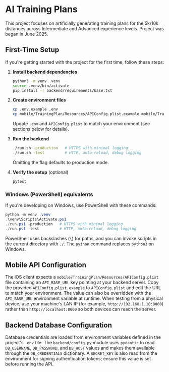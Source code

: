 # AI Training Plans
This project focuses on artificially generating training plans for the 5k/10k distances across Intermediate and Advanced experience levels. Project was began in June 2025.

## First-Time Setup

If you're getting started with the project for the first time, follow these steps:

1. **Install backend dependencies**

   ```bash
   python3 -m venv .venv
   source .venv/bin/activate
   pip install -r backend/requirements/base.txt
   ```

2. **Create environment files**

   ```bash
   cp .env.example .env
   cp mobile/TrainingPlan/Resources/APIConfig.plist.example mobile/TrainingPlan/Resources/APIConfig.plist
   ```

   Update `.env` and `APIConfig.plist` to match your environment (see sections below for details).

3. **Run the backend**

   ```bash
   ./run.sh -production   # HTTPS with minimal logging
   ./run.sh -test         # HTTP, auto-reload, debug logging
   ```

   Omitting the flag defaults to production mode.

4. **Verify the setup** (optional)

   ```bash
   pytest
   ```

### Windows (PowerShell) equivalents

If you're developing on Windows, use PowerShell with these commands:

```powershell
python -m venv .venv
.\venv\Scripts\Activate.ps1
./run.ps1 -production   # HTTPS with minimal logging
./run.ps1 -test         # HTTP, auto-reload, debug logging
```

PowerShell uses backslashes (`\`) for paths, and you can invoke scripts in the current directory with `./`. The `python` command replaces `python3` on Windows.

## Mobile API Configuration

The iOS client expects a `mobile/TrainingPlan/Resources/APIConfig.plist` file
containing an `API_BASE_URL` key pointing at your backend server. Copy the
provided `APIConfig.plist.example` to `APIConfig.plist` and edit the URL to
match your environment. The value can also be overridden with the
`API_BASE_URL` environment variable at runtime. When testing from a physical
device, use your machine's LAN IP (for example,
`http://192.168.1.10:8000`) rather than `http://localhost:8000` so both devices
can reach the server.

## Backend Database Configuration

Database credentials are loaded from environment variables defined in the
project's `.env` file. The `backend/config.py` module uses `pydantic` to read
`DB_USERNAME`, `DB_PASSWORD`, and `DB_HOST` values and makes them available
through the `DB_CREDENTIALS` dictionary. A `SECRET_KEY` is also read from the
environment for signing authentication tokens; ensure this value is set before
running the API.
